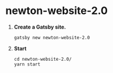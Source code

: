 
# newton-website-2.0

1.  **Create a Gatsby site.**

    ```shell
    gatsby new newton-website-2.0
    ```

2.  **Start**

    ```shell
    cd newton-website-2.0/
    yarn start
    ```



